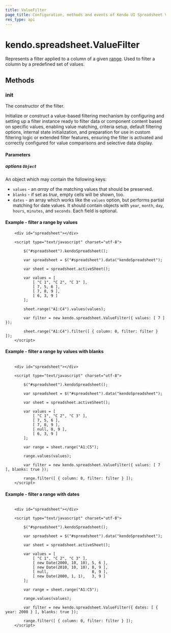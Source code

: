 ```yaml
---
title: ValueFilter
page_title: Configuration, methods and events of Kendo UI Spreadsheet ValueFilter Instance object
res_type: api
---
```


# kendo.spreadsheet.ValueFilter

Represents a filter applied to a column of a given [range](/api/javascript/spreadsheet/range). Used to filter a column by a predefined set of values.

## Methods

### init

The constructor of the filter.


<div class="meta-api-description">
Initialize or construct a value-based filtering mechanism by configuring and setting up a filter instance ready to filter data or component content based on specific values, enabling value matching, criteria setup, default filtering options, internal state initialization, and preparation for use in custom filtering logic or extended filter features, ensuring the filter is activated and correctly configured for value comparisons and selective data display.
</div>

#### Parameters

##### options `Object`

An object which may contain the following keys:

* `values` - an *array* of the matching values that should be preserved.
* `blanks` - if set as *true*, empty cells will be shown, too.
* `dates` - an array which works like the `values` option, but performs partial matching for date values. It should contain objects with `year`, `month`, `day`, `hours`, `minutes`, and `seconds`. Each field is optional.


#### Example - filter a range by values


```
    <div id="spreadsheet"></div>

    <script type="text/javascript" charset="utf-8">

        $("#spreadsheet").kendoSpreadsheet();

        var spreadsheet = $("#spreadsheet").data("kendoSpreadsheet");

        var sheet = spreadsheet.activeSheet();

        var values = [
            [ "C 1", "C 2", "C 3" ],
            [ 7, 5, 6 ],
            [ 7, 8, 9 ],
            [ 6, 3, 9 ]
        ];

        sheet.range("A1:C4").values(values);

        var filter = new kendo.spreadsheet.ValueFilter({ values: [ 7 ] });

        sheet.range("A1:C4").filter([ { column: 0, filter: filter } ]);
    </script>
```

#### Example - filter a range by values with blanks


```

    <div id="spreadsheet"></div>

    <script type="text/javascript" charset="utf-8">

        $("#spreadsheet").kendoSpreadsheet();

        var spreadsheet = $("#spreadsheet").data("kendoSpreadsheet");

        var sheet = spreadsheet.activeSheet();

        var values = [
            [ "C 1", "C 2", "C 3" ],
            [ 7, 5, 6 ],
            [ 7, 8, 9 ],
            [ null, 8, 9 ],
            [ 6, 3, 9 ]
        ];

        var range = sheet.range("A1:C5");

        range.values(values);

        var filter = new kendo.spreadsheet.ValueFilter({ values: [ 7 ], blanks: true });

        range.filter([ { column: 0, filter: filter } ]);
    </script>

```

#### Example - filter a range with dates

```

    <div id="spreadsheet"></div>

    <script type="text/javascript" charset="utf-8">

        $("#spreadsheet").kendoSpreadsheet();

        var spreadsheet = $("#spreadsheet").data("kendoSpreadsheet");

        var sheet = spreadsheet.activeSheet();

        var values = [
            [ "C 1", "C 2", "C 3" ],
            [ new Date(2000, 10, 10), 5, 6 ],
            [ new Date(2010, 10, 10), 8, 9 ],
            [ null,                   8, 9 ],
            [ new Date(2000, 1, 1),   3, 9 ]
        ];

        var range = sheet.range("A1:C5");

        range.values(values);

        var filter = new kendo.spreadsheet.ValueFilter({ dates: [ { year: 2000 } ], blanks: true });

        range.filter([ { column: 0, filter: filter } ]);
    </script>

```
